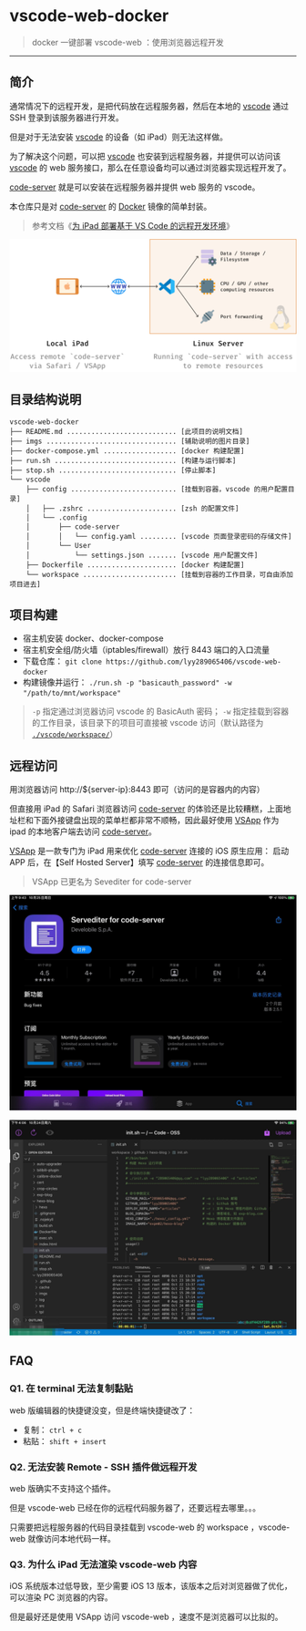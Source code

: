 # vscode-web-docker

> docker 一键部署 vscode-web ：使用浏览器远程开发

------

## 简介

通常情况下的远程开发，是把代码放在远程服务器，然后在本地的 [vscode](https://code.visualstudio.com/) 通过 SSH 登录到该服务器进行开发。

但是对于无法安装 [vscode](https://code.visualstudio.com/) 的设备（如 iPad）则无法这样做。

为了解决这个问题，可以把 [vscode](https://github.com/cdr/code-server) 也安装到远程服务器，并提供可以访问该 [vscode](https://github.com/cdr/code-server) 的 web 服务接口，那么在任意设备均可以通过浏览器实现远程开发了。


[code-server](https://github.com/cdr/code-server) 就是可以安装在远程服务器并提供 web 服务的 vscode。

本仓库只是对 [code-server](https://github.com/cdr/code-server) 的 [Docker](https://hub.docker.com/r/linuxserver/code-server) 镜像的简单封装。

> 参考文档《[为 iPad 部署基于 VS Code 的远程开发环境](https://sspai.com/post/60456)》

![](imgs/00.png)

## 目录结构说明

```
vscode-web-docker
├── README.md ........................... [此项目的说明文档]
├── imgs ................................ [辅助说明的图片目录]
├── docker-compose.yml .................. [docker 构建配置]
├── run.sh .............................. [构建与运行脚本]
├── stop.sh ............................. [停止脚本]
└── vscode
    ├── config .......................... [挂载到容器，vscode 的用户配置目录]
    │   ├── .zshrc ...................... [zsh 的配置文件]
    │   └── .config
    │       ├── code-server
    │       │   └── config.yaml ......... [vscode 页面登录密码的存储文件]
    │       └── User
    │           └── settings.json ....... [vscode 用户配置文件]
    ├── Dockerfile ...................... [docker 构建配置]
    └── workspace ....................... [挂载到容器的工作目录，可自由添加项目进去]
```


## 项目构建

- 宿主机安装 docker、docker-compose
- 宿主机安全组/防火墙（iptables/firewall）放行 8443 端口的入口流量
- 下载仓库： `git clone https://github.com/lyy289065406/vscode-web-docker`
- 构建镜像并运行： `./run.sh -p "basicauth_password" -w "/path/to/mnt/workspace"`

> `-p` 指定通过浏览器访问 vscode 的 BasicAuth 密码； `-w` 指定挂载到容器的工作目录，该目录下的项目可直接被 vscode 访问（默认路径为 [`./vscode/workspace/`](vscode/workspace/)）


## 远程访问

用浏览器访问 http://${server-ip}:8443 即可（访问的是容器内的内容）

但直接用 iPad 的 Safari 浏览器访问 [code-server](https://github.com/cdr/code-server) 的体验还是比较糟糕，上面地址栏和下面外接键盘出现的菜单栏都非常不顺畅，因此最好使用 [VSApp](https://sspai.com/app/VSApp%20-%20code-server) 作为 ipad 的本地客户端去访问 [code-server](https://github.com/cdr/code-server)。

[VSApp](https://sspai.com/app/VSApp%20-%20code-server) 是一款专门为 iPad 用来优化 [code-server](https://github.com/cdr/code-server) 连接的 iOS 原生应用： 启动 APP 后，在【Self Hosted Server】填写 [code-server](https://github.com/cdr/code-server) 的连接信息即可。

> VSApp 已更名为 Sevediter for code-server

![](imgs/01.jpg)

![](imgs/02.jpg)

## FAQ

### Q1. 在 terminal 无法复制黏贴

web 版编辑器的快捷键没变，但是终端快捷键改了：

- 复制： `ctrl + c`
- 粘贴： `shift + insert`

### Q2. 无法安装 Remote - SSH 插件做远程开发

web 版确实不支持这个插件。

但是 vscode-web 已经在你的远程代码服务器了，还要远程去哪里。。。

只需要把远程服务器的代码目录挂载到 vscode-web 的 workspace ，vscode-web 就像访问本地代码一样。


### Q3. 为什么 iPad 无法渲染 vscode-web 内容

iOS 系统版本过低导致，至少需要 iOS 13 版本，该版本之后对浏览器做了优化，可以渲染 PC 浏览器的内容。

但是最好还是使用 VSApp 访问 vscode-web ，速度不是浏览器可以比拟的。
